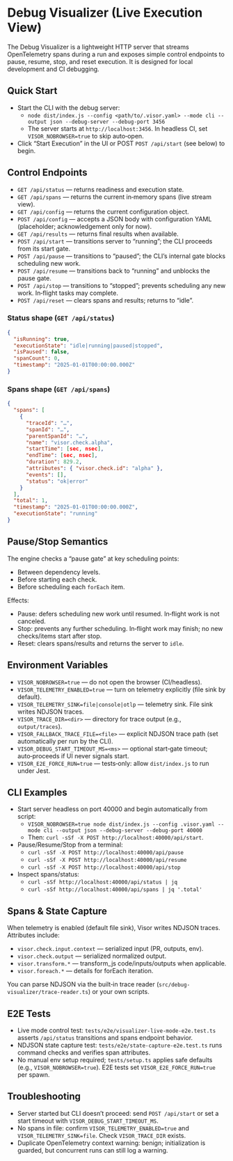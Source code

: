 # Debug Visualizer (Live Execution View)

The Debug Visualizer is a lightweight HTTP server that streams OpenTelemetry spans during a run and exposes simple control endpoints to pause, resume, stop, and reset execution. It is designed for local development and CI debugging.

## Quick Start

- Start the CLI with the debug server:
  - `node dist/index.js --config <path/to/.visor.yaml> --mode cli --output json --debug-server --debug-port 3456`
  - The server starts at `http://localhost:3456`. In headless CI, set `VISOR_NOBROWSER=true` to skip auto‑open.
- Click “Start Execution” in the UI or POST `POST /api/start` (see below) to begin.

## Control Endpoints

- `GET /api/status` — returns readiness and execution state.
- `GET /api/spans` — returns the current in‑memory spans (live stream view).
- `GET /api/config` — returns the current configuration object.
- `POST /api/config` — accepts a JSON body with configuration YAML (placeholder; acknowledgement only for now).
- `GET /api/results` — returns final results when available.
- `POST /api/start` — transitions server to “running”; the CLI proceeds from its start gate.
- `POST /api/pause` — transitions to “paused”; the CLI’s internal gate blocks scheduling new work.
- `POST /api/resume` — transitions back to “running” and unblocks the pause gate.
- `POST /api/stop` — transitions to “stopped”; prevents scheduling any new work. In‑flight tasks may complete.
- `POST /api/reset` — clears spans and results; returns to “idle”.

### Status shape (`GET /api/status`)
```json
{
  "isRunning": true,
  "executionState": "idle|running|paused|stopped",
  "isPaused": false,
  "spanCount": 0,
  "timestamp": "2025-01-01T00:00:00.000Z"
}
```

### Spans shape (`GET /api/spans`)
```json
{
  "spans": [
    {
      "traceId": "…",
      "spanId": "…",
      "parentSpanId": "…",
      "name": "visor.check.alpha",
      "startTime": [sec, nsec],
      "endTime": [sec, nsec],
      "duration": 829.2,
      "attributes": { "visor.check.id": "alpha" },
      "events": [],
      "status": "ok|error"
    }
  ],
  "total": 1,
  "timestamp": "2025-01-01T00:00:00.000Z",
  "executionState": "running"
}
```

## Pause/Stop Semantics

The engine checks a “pause gate” at key scheduling points:
- Between dependency levels.
- Before starting each check.
- Before scheduling each `forEach` item.

Effects:
- Pause: defers scheduling new work until resumed. In‑flight work is not canceled.
- Stop: prevents any further scheduling. In‑flight work may finish; no new checks/items start after stop.
- Reset: clears spans/results and returns the server to `idle`.

## Environment Variables

- `VISOR_NOBROWSER=true` — do not open the browser (CI/headless).
- `VISOR_TELEMETRY_ENABLED=true` — turn on telemetry explicitly (file sink by default).
- `VISOR_TELEMETRY_SINK=file|console|otlp` — telemetry sink. File sink writes NDJSON traces.
- `VISOR_TRACE_DIR=<dir>` — directory for trace output (e.g., `output/traces`).
- `VISOR_FALLBACK_TRACE_FILE=<file>` — explicit NDJSON trace path (set automatically per run by the CLI).
- `VISOR_DEBUG_START_TIMEOUT_MS=<ms>` — optional start‑gate timeout; auto‑proceeds if UI never signals start.
- `VISOR_E2E_FORCE_RUN=true` — tests‑only: allow `dist/index.js` to run under Jest.

## CLI Examples

- Start server headless on port 40000 and begin automatically from script:
  - `VISOR_NOBROWSER=true node dist/index.js --config .visor.yaml --mode cli --output json --debug-server --debug-port 40000`
  - Then: `curl -sSf -X POST http://localhost:40000/api/start`.
- Pause/Resume/Stop from a terminal:
  - `curl -sSf -X POST http://localhost:40000/api/pause`
  - `curl -sSf -X POST http://localhost:40000/api/resume`
  - `curl -sSf -X POST http://localhost:40000/api/stop`
- Inspect spans/status:
  - `curl -sSf http://localhost:40000/api/status | jq`  
  - `curl -sSf http://localhost:40000/api/spans | jq '.total'`

## Spans & State Capture

When telemetry is enabled (default file sink), Visor writes NDJSON traces. Attributes include:
- `visor.check.input.context` — serialized input (PR, outputs, env).
- `visor.check.output` — serialized normalized output.
- `visor.transform.*` — transform_js code/inputs/outputs when applicable.
- `visor.foreach.*` — details for forEach iteration.

You can parse NDJSON via the built‑in trace reader (`src/debug-visualizer/trace-reader.ts`) or your own scripts.

## E2E Tests

- Live mode control test: `tests/e2e/visualizer-live-mode-e2e.test.ts` asserts `/api/status` transitions and spans endpoint behavior.
- NDJSON state capture test: `tests/e2e/state-capture-e2e.test.ts` runs command checks and verifies span attributes.
- No manual env setup required; `tests/setup.ts` applies safe defaults (e.g., `VISOR_NOBROWSER=true`). E2E tests set `VISOR_E2E_FORCE_RUN=true` per spawn.

## Troubleshooting

- Server started but CLI doesn’t proceed: send `POST /api/start` or set a start timeout with `VISOR_DEBUG_START_TIMEOUT_MS`.
- No spans in file: confirm `VISOR_TELEMETRY_ENABLED=true` and `VISOR_TELEMETRY_SINK=file`. Check `VISOR_TRACE_DIR` exists.
- Duplicate OpenTelemetry context warning: benign; initialization is guarded, but concurrent runs can still log a warning.
